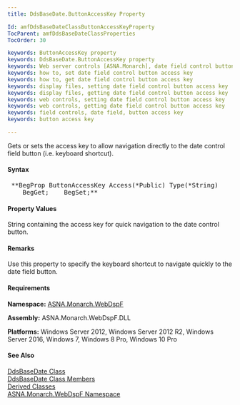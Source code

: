 ```yaml
---
title: DdsBaseDate.ButtonAccessKey Property

Id: amfDdsBaseDateClassButtonAccessKeyProperty
TocParent: amfDdsBaseDateClassProperties
TocOrder: 30

keywords: ButtonAccessKey property
keywords: DdsBaseDate.ButtonAccessKey property
keywords: Web server controls [ASNA.Monarch], date field control button access key
keywords: how to, set date field control button access key
keywords: how to, get date field control button access key
keywords: display files, setting date field control button access key
keywords: display files, getting date field control button access key
keywords: web controls, setting date field control button access key
keywords: web controls, getting date field control button access key
keywords: field controls, date field, button access key
keywords: button access key

---
```


Gets or sets the access key to allow navigation directly to the date control field button (i.e. keyboard shortcut).

#### Syntax
<pre class="syntax"> **BegProp ButtonAccessKey Access(*Public) Type(*String)
    BegGet;    BegSet;** </pre>

#### Property Values
String containing the access key for quick navigation to the date control button.

#### Remarks
Use this property to specify the keyboard shortcut to navigate quickly to the date field button.

#### Requirements
**Namespace:** [ASNA.Monarch.WebDspF](amfWebDspFNamespace.html)

**Assembly:** ASNA.Monarch.WebDspF.DLL

**Platforms:** Windows Server 2012, Windows Server 2012 R2, Windows Server 2016, Windows 7, Windows 8 Pro, Windows 10 Pro

#### See Also
[DdsBaseDate Class](amfDdsBaseDateClass.html) <br /> [ DdsBaseDate Class Members](amfDdsBaseDateClassMembers.html) <br /> [ Derived Classes](amfDdsBaseDateDerivedClasses.html) <br />[ ASNA.Monarch.WebDspF Namespace](amfWebDspFNamespace.html)
